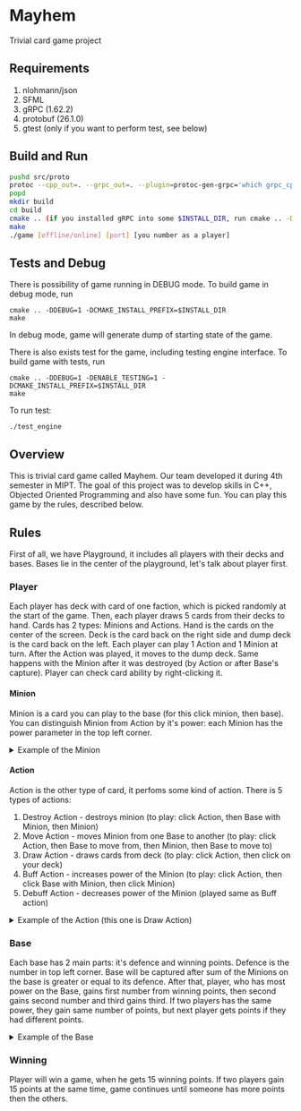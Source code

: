 # Mayhem
Trivial card game project
## Requirements
1. nlohmann/json
2. SFML
3. gRPC (1.62.2)
4. protobuf (26.1.0)
5. gtest (only if you want to perform test, see below)
## Build and Run
```sh
pushd src/proto
protoc --cpp_out=. --grpc_out=. --plugin=protoc-gen-grpc='which grpc_cpp_plugin' ./engine.proto
popd
mkdir build
cd build
cmake .. (if you installed gRPC into some $INSTALL_DIR, run cmake .. -DCMAKE_INSTALL_PREFIX=$INSTALL_DIR)
make
./game [offline/online] [port] [you number as a player]
```

## Tests and Debug

There is possibility of game running in DEBUG mode. To build game in debug mode, run
```
cmake .. -DDEBUG=1 -DCMAKE_INSTALL_PREFIX=$INSTALL_DIR
make
```

In debug mode, game will generate dump of starting state of the game.

There is also exists test for the game, including testing engine interface.
To build game with tests, run
```
cmake .. -DDEBUG=1 -DENABLE_TESTING=1 -DCMAKE_INSTALL_PREFIX=$INSTALL_DIR
make
```

To run test:

```
./test_engine
```

## Overview

This is trivial card game called Mayhem. Our team developed it during 4th semester in MIPT. The goal of this project was to develop skills in C++, Objected Oriented Programming and also have some fun. You can play this game by the rules, described below.

## Rules

First of all, we have Playground, it includes all players with their decks and bases. Bases lie in the center of the playground, let's talk about player first.

### Player

Each player has deck with card of one faction, which is picked randomly at the start of the game. Then, each player draws 5 cards from their decks to hand. Cards has 2 types: Minions and Actions. Hand is the cards on the center of the screen. Deck is the card back on the right side and dump deck is the card back on the left. Each player can play 1 Action and 1 Minion at turn. After the Action was played, it moves to the dump deck. Same happens with the Minion after it was destroyed (by Action or after Base's capture). Player can check card ability by right-clicking it.

#### Minion

Minion is a card you can play to the base (for this click minion, then base). You can distinguish Minion from Action by it's power: each Minion has the power parameter in the top left corner.

<details>
<summary> Example of the Minion </summary>
<img alilgn = "center" src = "https://github.com/aleksplast/Mayhem/assets/111467660/1ec40f5b-d8e2-4cc4-b0e9-79e9aa92482b" width = 200>
</details>

#### Action

Action is the other type of card, it perfoms some kind of action. There is 5 types of actions:

1. Destroy Action - destroys minion (to play: click Action, then Base with Minion, then Minion)
2. Move Action - moves Minion from one Base to another (to play: click Action, then Base to move from, then Minion, then Base to move to)
3. Draw Action - draws cards from deck (to play: click Action, then click on your deck)
4. Buff Action - increases power of the Minion (to play: click Action, then click Base with Minion, then click Minion)
5. Debuff Action - decreases power of the Minion (played same as Buff action)

<details>
<summary> Example of the Action (this one is Draw Action) </summary>
<img alilgn = "center" src = "https://github.com/aleksplast/Mayhem/assets/111467660/1ec148ee-3569-4bd2-93aa-b677396180d4" width = 200>
</details>

### Base

Each base has 2 main parts: it's defence and winning points. Defence is the number in top left corner. Base will be captured after sum of the Minions on the base is greater or equal to its defence. After that, player, who has most power on the Base, gains first number from winning points, then second gains second number and third gains third. If two players has the same power, they gain same number of points, but next player gets points if they had different points.

<details>
<summary> Example of the Base </summary>
<img alilgn = "center" src = "https://github.com/aleksplast/Mayhem/assets/111467660/31aa687f-41a2-4646-bf38-bb2a65c86c76" width = 200>
</details>

### Winning

Player will win a game, when he gets 15 winning points. If two players gain 15 points at the same time, game continues until someone has more points then the others.
